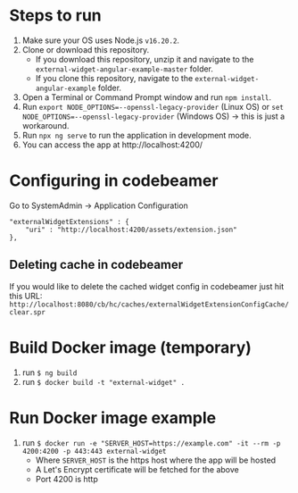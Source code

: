 # Steps to run

1. Make sure your OS uses Node.js `v16.20.2`.
2. Clone or download this repository.
    - If you download this repository, unzip it and navigate to the `external-widget-angular-example-master` folder.
	- If you clone this repository, navigate to the `external-widget-angular-example` folder.
5. Open a Terminal or Command Prompt window and run `npm install`.
4. Run `export NODE_OPTIONS=--openssl-legacy-provider` (Linux OS) or `set NODE_OPTIONS=--openssl-legacy-provider` (Windows OS) -> this is just a workaround.
5. Run `npx ng serve` to run the application in development mode.
6. You can access the app at http://localhost:4200/

# Configuring in codebeamer
Go to SystemAdmin -> Application Configuration
```
"externalWidgetExtensions" : {
    "uri" : "http://localhost:4200/assets/extension.json"
},
```

## Deleting cache in codebeamer
If you would like to delete the cached widget config in codebeamer just hit this URL:
`http://localhost:8080/cb/hc/caches/externalWidgetExtensionConfigCache/clear.spr`

# Build Docker image (temporary)
1. run `$ ng build`
2. run `$ docker build -t "external-widget" .`

# Run Docker image example
1. run `$ docker run -e "SERVER_HOST=https://example.com" -it --rm -p 4200:4200 -p 443:443 external-widget`
   * Where `SERVER_HOST` is the https host where the app will be hosted
   * A Let's Encrypt certificate will be fetched for the above
   * Port 4200 is http
